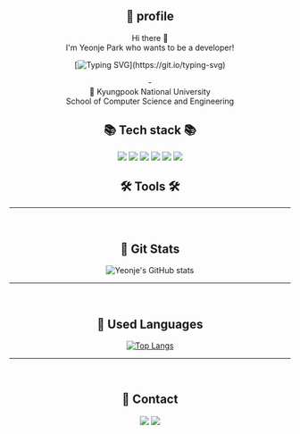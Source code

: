 <div align="center">

## 💎 profile
 Hi there 👋 <br>
 I'm Yeonje Park who wants to be a developer!

 
  
[![Typing SVG](https://readme-typing-svg.demolab.com/?lines=Learning+one+commit+at+a+time;)](https://git.io/typing-svg)

</p>
- <br>
🏫 Kyungpook National University <br>
    School of Computer Science and Engineering

<p align="center">

## 📚 Tech stack 📚
<div>
<img src="https://img.shields.io/badge/C-4BB749?style=flat-square&logo=C&logoColor=white"/>
<img src="https://img.shields.io/badge/C++-00599C?style=flat-square&logo=C++&logoColor=white"/>
<img src="https://img.shields.io/badge/Python-3776AB?style=flat-square&logo=Python&logoColor=white"/>
<img src="https://img.shields.io/badge/HTML5-E34F26?style=flat-square&logo=HTML5&logoColor=white"/>
<img src="https://img.shields.io/badge/CSS3-1572B6?style=flat-square&logo=CSS3&logoColor=white"/>
<img src="https://img.shields.io/badge/Java-FFE200?style=flat-square&logoColor=white"/>

</div>

## 🛠 Tools 🛠

------------

<br>

## 🔷️ Git Stats
![Yeonje's GitHub stats](https://github-readme-stats.vercel.app/api?username=yeonjep&show_icons=true&theme=radical)


--------
<br>

## 💬 Used Languages
[![Top Langs](https://github-readme-stats.vercel.app/api/top-langs/?username=yeonjep&layout=compact)](https://github.com/yeonjep/github-readme-stats)


-----------
<br>

## 💫 Contact 

<a href="https://www.instagram.com/dizaine_jsyw/"><img src="https://img.shields.io/badge/Instagram-E4405F?style=flat-square&logo=Instagram&logoColor=white&link=https://www.instagram.com/dizaine_jsyw/"/></a>  <a href="mailto:yeonje8771@gmail.com"><img src="https://img.shields.io/badge/Gmail-D0A9F5?style=flat-square&logo=Gmail&logoColor=white&link=mailto:yeonje8771@gmail.com"/></a>

</div>
